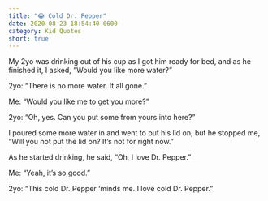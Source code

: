 ```yaml
---
title: "😂 Cold Dr. Pepper"
date: 2020-08-23 18:54:40-0600
category: Kid Quotes
short: true
---
```


My 2yo was drinking out of his cup as I got him ready for bed, and as he finished it, I asked, “Would you like more water?”

2yo: “There is no more water. It all gone.”

Me: “Would you like me to get you more?”

2yo: “Oh, yes. Can you put some from yours into here?”

I poured some more water in and went to put his lid on, but he stopped me, “Will you not put the lid on? It’s not for right now.”

As he started drinking, he said, “Oh, I love Dr. Pepper.”

Me: “Yeah, it’s so good.”

2yo: “This cold Dr. Pepper ‘minds me. I love cold Dr. Pepper.”
